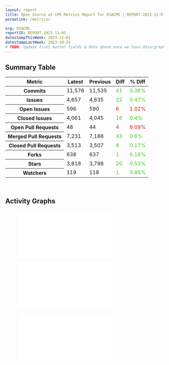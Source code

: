 ```yaml
---
layout: report
title: Open Source at CMS Metrics Report for DSACMS | REPORT-2023-11-01
permalink: /metrics/

org: DSACMS
reportID: REPORT-2023-11-01
datestampThisWeek: 2023-11-01
datestampLastWeek: 2023-10-25
# TODO: Update front matter fields & data above once we have data/graphs for reports.
---
```

<div class="summary-table">
  <table class="usa-table usa-table--borderless">
    <h2> Summary Table </h2>
    <thead>
      <tr>
        <th scope="col">Metric</th>
        <th scope="col">Latest</th>
        <th scope="col">Previous</th>
        <th scope="col">Diff</th>
        <th scope="col">% Diff</th>
      </tr>
    </thead>
    <tbody>
      <tr>
        <th scope="row">Commits</th>
        <td>11,576</td>
        <td>11,535</td>
        <td style="color: #45c527" >41</td>
        <td style="color: #45c527" >0.36%</td>
      </tr>
      <tr>
        <th scope="row">Issues</th>
        <td>4,657</td>
        <td>4,635</td>
        <td style="color: #45c527" >22</td>
        <td style="color: #45c527" >0.47%</td>
      </tr>
      <tr>
        <th scope="row">Open Issues</th>
        <td>596</td>
        <td>590</td>
        <td style="color: #d31c08" >6</td>
        <td style="color: #d31c08" >1.02%</td>
      </tr>
      <tr>
        <th scope="row">Closed Issues</th>
        <td>4,061</td>
        <td>4,045</td>
        <td style="color: #45c527" >16</td>
        <td style="color: #45c527" >0.4%</td>
      </tr>
      <tr>
        <th scope="row">Open Pull Requests</th>
        <td>48</td>
        <td>44</td>
        <td style="color: #d31c08" >4</td>
        <td style="color: #d31c08" >9.09%</td>
      </tr>
      <tr>
        <th scope="row">Merged Pull Requests</th>
        <td>7,231</td>
        <td>7,188</td>
        <td style="color: #45c527" >43</td>
        <td style="color: #45c527" >0.6%</td>
      </tr>
      <tr>
        <th scope="row">Closed Pull Requests</th>
        <td>3,513</td>
        <td>3,507</td>
        <td style="color: #45c527" >6</td>
        <td style="color: #45c527" >0.17%</td>
      </tr>
      <tr>
        <th scope="row">Forks</th>
        <td>638</td>
        <td>637</td>
        <td style="color: #45c527" >1</td>
        <td style="color: #45c527" >0.16%</td>
      </tr>
      <tr>
        <th scope="row">Stars</th>
        <td>3,818</td>
        <td>3,798</td>
        <td style="color: #45c527" >20</td>
        <td style="color: #45c527" >0.53%</td>
      </tr>
      <tr>
        <th scope="row">Watchers</th>
        <td>119</td>
        <td>118</td>
        <td style="color: #45c527" >1</td>
        <td style="color: #45c527" >0.85%</td>
      </tr>
    </tbody>
  </table>
</div>
<div class="graph-container">
  <br>
  <h2>Activity Graphs</h2>
  <div class="row">
    <!--- Issues Status Breakdown Graph -->
    <figure>
      <embed type="image/svg+xml" src="/INSERT_PATH_HERE.svg" />
    </figure>
    <!--- PRs Status Breakdown Graph -->
    <figure>
      <embed type="image/svg+xml" src="/INSERT_PATH_HERE.svg" />
    </figure>
    <!--- Contributor Activity Line Graph -->
    <figure>
      <embed type="image/svg+xml" src="/INSERT_PATH_HERE.svg" />
    </figure>
  </div>
</div>